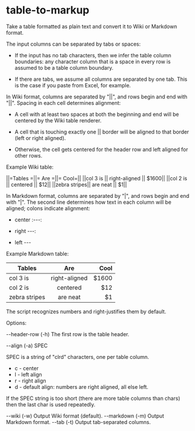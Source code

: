 table-to-markup
===============

Take a table formatted as plain text and convert it to Wiki or Markdown
format.

The input columns can be separated by tabs or spaces:

  * If the input has no tab characters, then we infer the table column
    boundaries: any character column that is a space in every row is assumed
    to be a table column boundary.

  * If there are tabs, we assume all columns are separated by one tab.  This
    is the case if you paste from Excel, for example.

In Wiki format, columns are separated by "||", and rows begin and
end with "||".  Spacing in each cell determines alignment:

  * A cell with at least two spaces at both the beginning and end will be
    centered by the Wiki table renderer.

  * A cell that is touching exactly one || border will be aligned to that
    border (left or right aligned).

  * Otherwise, the cell gets centered for the header row and left aligned for
    other rows.

Example Wiki table:

  ||=Tables     =||=      Are      =||= Cool=||
  ||col 3 is     ||  right-aligned  ||  $1600||
  ||col 2 is     ||    centered     ||    $12||
  ||zebra stripes||    are neat     ||     $1||

In Markdown format, columns are separated by "|", and rows begin and end with
"|".  The second line determines how text in each column will be aligned;
colons indicate alignment:

  * center :---:

  * right ---:

  * left ---

Example Markdown table:

  | Tables        | Are           | Cool  |
  | ------------- |:-------------:| -----:|
  | col 3 is      | right-aligned | $1600 |
  | col 2 is      | centered      |   $12 |
  | zebra stripes | are neat      |    $1 |

The script recognizes numbers and right-justifies them by default.

Options:

  --header-row (-h)    The first row is the table header.

  --align (-a) SPEC

  SPEC is a string of "clrd" characters, one per table column.

  * c - center
  * l - left align
  * r - right align
  * d - default align: numbers are right aligned, all else left.

  If the SPEC string is too short (there are more table columns than chars)
  then the last char is used repeatedly.

  --wiki (-w)          Output Wiki format (default).
  --markdown (-m)      Output Markdown format.
  --tab (-t)           Output tab-separated columns.
